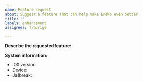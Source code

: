 ```yaml
---
name: Feature request
about: Suggest a feature that can help make Eneko even better
title: ''
labels: enhancement
assignees: Traurige

---
```


**Describe the requested feature:**

**System information:**
- iOS version:
- Device:
- Jailbreak:
